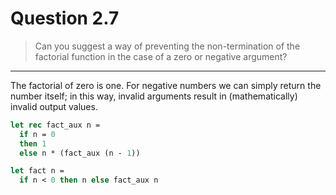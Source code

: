 # Question 2.7

> Can you suggest a way of preventing the non-termination of the factorial function in the case of a zero or negative argument?

---

The factorial of zero is one.
For negative numbers we can simply return the number itself;
in this way, invalid arguments result in (mathematically) invalid output values.
```ocaml
let rec fact_aux n =
  if n = 0
  then 1
  else n * (fact_aux (n - 1))

let fact n =
  if n < 0 then n else fact_aux n
```
